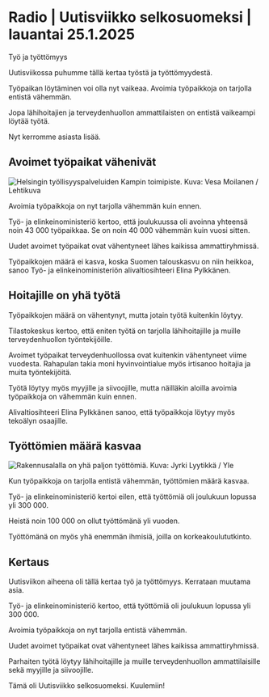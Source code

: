 # Radio \| Uutisviikko selkosuomeksi \| lauantai 25.1.2025

Työ ja työttömyys

Uutisviikossa puhumme tällä kertaa työstä ja työttömyydestä.

Työpaikan löytäminen voi olla nyt vaikeaa. Avoimia työpaikkoja on tarjolla entistä vähemmän.

Jopa lähihoitajien ja terveydenhuollon ammattilaisten on entistä vaikeampi löytää työtä.

Nyt kerromme asiasta lisää.

## Avoimet työpaikat vähenivät

![Helsingin työllisyyspalveluiden Kampin toimipiste. Kuva: Vesa Moilanen / Lehtikuva](https://images.cdn.yle.fi/image/upload/c_crop,h_2880,w_5120,x_0,y_0/ar_1.7777777777777777,c_fill,g_faces,h_431,w_767/dpr_1.0/q_auto:eco/f_auto/fl_lossy/v1737731063/39-1411320679343da7e675)

Avoimia työpaikkoja on nyt tarjolla vähemmän kuin ennen.

Työ- ja elinkeinoministeriö kertoo, että joulukuussa oli avoinna yhteensä noin 43 000 työpaikkaa. Se on noin 40 000 vähemmän kuin vuosi sitten.

Uudet avoimet työpaikat ovat vähentyneet lähes kaikissa ammattiryhmissä.

Työpaikkojen määrä ei kasva, koska Suomen talouskasvu on niin heikkoa, sanoo Työ- ja elinkeinoministeriön alivaltiosihteeri Elina Pylkkänen.

## Hoitajille on yhä työtä

Työpaikkojen määrä on vähentynyt, mutta jotain työtä kuitenkin löytyy.

Tilastokeskus kertoo, että eniten työtä on tarjolla lähihoitajille ja muille terveydenhuollon työntekijöille.

Avoimet työpaikat terveydenhuollossa ovat kuitenkin vähentyneet viime vuodesta. Rahapulan takia moni hyvinvointialue myös irtisanoo hoitajia ja muita työntekijöitä.

Työtä löytyy myös myyjille ja siivoojille, mutta näilläkin aloilla avoimia työpaikkoja on vähemmän kuin ennen.

Alivaltiosihteeri Elina Pylkkänen sanoo, että työpaikkoja löytyy myös tekoälyn osaajille.

## Työttömien määrä kasvaa

![Rakennusalalla on yhä paljon työttömiä. Kuva: Jyrki Lyytikkä / Yle](https://images.cdn.yle.fi/image/upload/c_crop,h_3375,w_6000,x_0,y_47/ar_1.7777777777777777,c_fill,g_faces,h_431,w_767/dpr_1.0/q_auto:eco/f_auto/fl_lossy/v1611419965/39-7592955ff44d5993914)

Kun työpaikkoja on tarjolla entistä vähemmän, työttömien määrä kasvaa.

Työ- ja elinkeinoministeriö kertoi eilen, että työttömiä oli joulukuun lopussa yli 300 000.

Heistä noin 100 000 on ollut työttömänä yli vuoden.

Työttömänä on myös yhä enemmän ihmisiä, joilla on korkeakoulututkinto.

## Kertaus

Uutisviikon aiheena oli tällä kertaa työ ja työttömyys. Kerrataan muutama asia.

Työ- ja elinkeinoministeriö kertoo, että työttömiä oli joulukuun lopussa yli 300 000.

Avoimia työpaikkoja on nyt tarjolla entistä vähemmän.

Uudet avoimet työpaikat ovat vähentyneet lähes kaikissa ammattiryhmissä.

Parhaiten työtä löytyy lähihoitajille ja muille terveydenhuollon ammattilaisille sekä myyjille ja siivoojille.

Tämä oli Uutisviikko selkosuomeksi. Kuulemiin!

